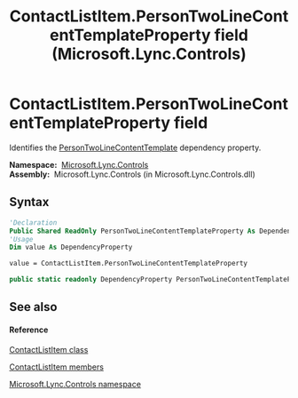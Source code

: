 ﻿---
title: ContactListItem.PersonTwoLineContentTemplateProperty field (Microsoft.Lync.Controls)
TOCTitle: PersonTwoLineContentTemplateProperty field
ms:assetid: F:Microsoft.Lync.Controls.ContactListItem.PersonTwoLineContentTemplateProperty_DI_3_UC_OCS14MrefLyncWPF
ms:mtpsurl: https://msdn.microsoft.com/en-us/library/microsoft.lync.controls.contactlistitem.persontwolinecontenttemplateproperty_di_3_uc_ocs14mreflyncwpf(v=office.15)
ms:contentKeyID: 48593923
ms.date: 07/28/2014
mtps_version: v=office.15
f1_keywords:
- Microsoft.Lync.Controls.ContactListItem.PersonTwoLineContentTemplateProperty
dev_langs:
- CSharp
- JScript
- VB
- other
---

# ContactListItem.PersonTwoLineContentTemplateProperty field

Identifies the [PersonTwoLineContentTemplate](contactlistitem-persontwolinecontenttemplate-property-microsoft-lync-controls_1.md) dependency property.

**Namespace:**  [Microsoft.Lync.Controls](microsoft-lync-controls-namespace_1.md)  
**Assembly:**  Microsoft.Lync.Controls (in Microsoft.Lync.Controls.dll)

## Syntax

``` vb
'Declaration
Public Shared ReadOnly PersonTwoLineContentTemplateProperty As DependencyProperty
'Usage
Dim value As DependencyProperty

value = ContactListItem.PersonTwoLineContentTemplateProperty
```

``` csharp
public static readonly DependencyProperty PersonTwoLineContentTemplateProperty
```

## See also

#### Reference

[ContactListItem class](contactlistitem-class-microsoft-lync-controls_1.md)

[ContactListItem members](contactlistitem-members-microsoft-lync-controls_1.md)

[Microsoft.Lync.Controls namespace](microsoft-lync-controls-namespace_1.md)

